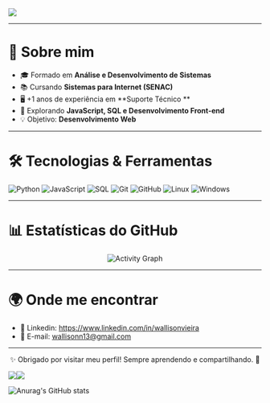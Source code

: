 <!-- Banner animado -->
<img align="center" src="https://readme-typing-svg.herokuapp.com?size=24&duration=4000&color=00CFFF&center=true&vCenter=true&width=600&lines=👋+Olá%2C+eu+sou+o+Wallison+Vieira!;💻+Analista+de+TI+e+Futuro+Dev+Front-end;🚀+Aprendendo+Sempre!">

---

# 🚀 Sobre mim
- 🎓 Formado em **Análise e Desenvolvimento de Sistemas**  
- 📚 Cursando **Sistemas para Internet (SENAC)**  
- 🖥️ +1 anos de experiência em **Suporte Técnico **  
- 🔎 Explorando **JavaScript, SQL e Desenvolvimento Front-end**  
- 💡 Objetivo: **Desenvolvimento Web**  

---

# 🛠️ Tecnologias & Ferramentas
<!-- Badges -->
![Python](https://img.shields.io/badge/Python-3776AB?style=for-the-badge&logo=python&logoColor=white)
![JavaScript](https://img.shields.io/badge/JavaScript-F7DF1E?style=for-the-badge&logo=javascript&logoColor=black)
![SQL](https://img.shields.io/badge/SQL-316192?style=for-the-badge&logo=postgresql&logoColor=white)
![Git](https://img.shields.io/badge/Git-F05032?style=for-the-badge&logo=git&logoColor=white)
![GitHub](https://img.shields.io/badge/GitHub-181717?style=for-the-badge&logo=github&logoColor=white)
![Linux](https://img.shields.io/badge/Linux-FCC624?style=for-the-badge&logo=linux&logoColor=black)
![Windows](https://img.shields.io/badge/Windows-0078D6?style=for-the-badge&logo=windows&logoColor=white)

---

# 📊 Estatísticas do GitHub
<div align="center">

![Activity Graph](https://github-readme-activity-graph.vercel.app/graph?username=wallisonRDS&theme=tokyo-night)


</div>

---

# 🌍 Onde me encontrar
- 💼 Linkedin: https://www.linkedin.com/in/wallisonvieira  
- 📧 E-mail: wallisonn13@gmail.com

---

<div align="center">
  
✨ Obrigado por visitar meu perfil! Sempre aprendendo e compartilhando. 🚀  


</div>
  
</div>

<div style="display: flex; flex-direction: row;">
 <img class="img" src="https://github-readme-stats.vercel.app/api?username=wallisonRDS&show_icons=true&theme=radical" />
 <img class="img" src="https://github-readme-stats.vercel.app/api/top-langs/?username=wallisonRDS&theme=radical&layout=compact" />
</div>

![Anurag's GitHub stats](https://github-readme-stats.vercel.app/api?username=wallisonRDS&show_icons=true&theme=midnight-purple)

